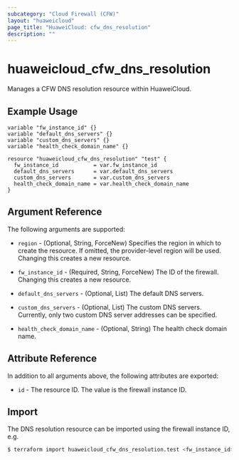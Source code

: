 ```yaml
---
subcategory: "Cloud Firewall (CFW)"
layout: "huaweicloud"
page_title: "HuaweiCloud: cfw_dns_resolution"
description: ""
---
```


# huaweicloud_cfw_dns_resolution

Manages a CFW DNS resolution resource within HuaweiCloud.

## Example Usage

```hcl
variable "fw_instance_id" {}
variable "default_dns_servers" {}
variable "custom_dns_servers" {}
variable "health_check_domain_name" {}

resource "huaweicloud_cfw_dns_resolution" "test" {
  fw_instance_id           = var.fw_instance_id
  default_dns_servers      = var.default_dns_servers
  custom_dns_servers       = var.custom_dns_servers
  health_check_domain_name = var.health_check_domain_name
}
```

## Argument Reference

The following arguments are supported:

* `region` - (Optional, String, ForceNew) Specifies the region in which to create the resource.
  If omitted, the provider-level region will be used.
  Changing this creates a new resource.

* `fw_instance_id` - (Required, String, ForceNew) The ID of the firewall.
  Changing this creates a new resource.

* `default_dns_servers` - (Optional, List) The default DNS servers.

* `custom_dns_servers` - (Optional, List) The custom DNS servers.
  Currently, only two custom DNS server addresses can be specified.

* `health_check_domain_name` - (Optional, String) The health check domain name.

## Attribute Reference

In addition to all arguments above, the following attributes are exported:

* `id` - The resource ID. The value is the firewall instance ID.

## Import

The DNS resolution resource can be imported using the firewall instance ID, e.g.

```bash
$ terraform import huaweicloud_cfw_dns_resolution.test <fw_instance_id>
```

